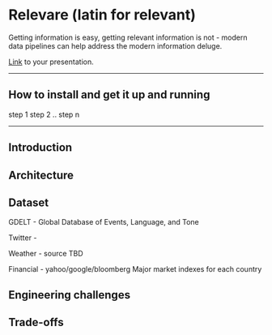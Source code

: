 # Relevare (latin for relevant)

Getting information is easy, getting relevant information is not - modern data pipelines can help address the modern information deluge.

[Link](#) to your presentation.

<hr/>

## How to install and get it up and running

step 1
step 2
..
step n

<hr/>

## Introduction


## Architecture

## Dataset

GDELT - Global Database of Events, Language, and Tone

Twitter -

Weather - source TBD

Financial - yahoo/google/bloomberg Major market indexes for each country

## Engineering challenges


## Trade-offs
